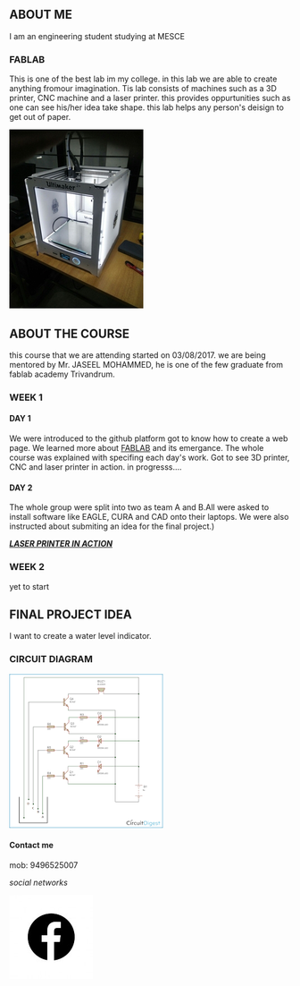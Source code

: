 ## ABOUT ME 

I am an engineering student studying at MESCE

### FABLAB

This is one of the best lab im my college. in this lab we are able to create anything fromour imagination.
Tis lab consists of machines such as a 3D printer, CNC machine and a laser printer. this provides oppurtunities such as one can see his/her idea take shape. this lab helps any person's deisign to get out of paper.



![Image](https://raw.githubusercontent.com/arjunhari2704/arjunhari2704.github.io/master/Webp.net-resizeimage.jpg)


## ABOUT THE COURSE
this course that we are attending started on 03/08/2017. we are being mentored by Mr. JASEEL MOHAMMED, he is one of the few graduate from fablab academy Trivandrum.
### WEEK 1
#### DAY 1
We were introduced to the github platform got to know how to create a web page. We learned more about [FABLAB](http://www.fablabdc.org/history/) and its emergance. The whole course was explained with specifing each day's work. Got to see 3D printer, CNC and laser printer in action. 
in progresss.... 
#### DAY 2
The whole group were split into two as team A and B.All were asked to install software like EAGLE, CURA and CAD onto their laptops. We were also instructed about submiting an idea for the final project.)


[_**LASER PRINTER IN ACTION**_](https://raw.githubusercontent.com/arjunhari2704/arjunhari2704.github.io/master/spinner.gif)



### WEEK 2
yet to start

## FINAL PROJECT IDEA
I want to create a water level indicator.
### CIRCUIT DIAGRAM
![Image](https://raw.githubusercontent.com/arjunhari2704/arjunhari2704.github.io/master/Webp.net-resizeimage.gif)


#### Contact me

mob: 9496525007

_social networks_

[![Image](https://raw.githubusercontent.com/arjunhari2704/arjunhari2704.github.io/master/output_eROFc8.gif)](https://www.facebook.com/arjun.hari.395) 


